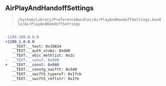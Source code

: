 ## AirPlayAndHandoffSettings

> `/System/Library/PreferenceBundles/AirPlayAndHandoffSettings.bundle/AirPlayAndHandoffSettings`

```diff

-1199.100.0.0.0
+1200.1.0.0.0
   __TEXT.__text: 0x10824
   __TEXT.__auth_stubs: 0xdd0
   __TEXT.__objc_methlist: 0x2c
-  __TEXT.__const: 0x950
+  __TEXT.__const: 0x940
   __TEXT.__constg_swiftt: 0x340
   __TEXT.__swift5_typeref: 0x17cb
   __TEXT.__swift5_reflstr: 0x17e

```
